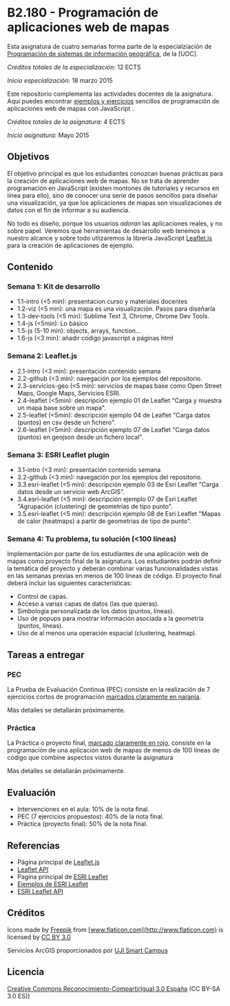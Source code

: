 # B2.180 - Programación de aplicaciones web de mapas

Esta asignatura de cuatro semanas forma parte de la especialziación de [Programación de sistemas de información geográfica](http://estudios.uoc.edu/es/masters-posgrados-especializaciones/especializacion/informatica-multimedia-telecomunicacion/programacion-desarrollo-sistemas-informacion-geografica/), de la [UOC]. 

*Créditos totales de la especialización*: 12 ECTS

*Inicio especialización*: 18 marzo 2015

Este repositorio complementa las actividades docentes de la asignatura. Aquí puedes encontrar [ejemplos y ejercicios](http://cgranell.github.io/course-webmapping/) sencillos de programación de aplicaciones web de mapas con JavaScript .  

*Créditos totales de la asignatura*: 4 ECTS

*Inicio asignatura*: Mayo 2015 

## Objetivos
El objetivo principal es que los estudiantes conozcan buenas prácticas para la creación de aplicaciones web de mapas. No se trata de aprender programación  en JavaScript (existen montones de tutoriales y recursos en línea para ello), sino de conocer una serie de pasos sencillos para diseñar una visualización, ya que los aplicaciones de mapas son visualizaciones de datos con el fin de informar a su audiencia. 

No todo es diseño, porque los usuarios *adoran* las aplicaciones reales, y no sobre papel. Veremos qué herramientas de desarrollo web tenemos a nuestro alcance y sobre todo utlizaremos la librería JavaScript [Leaflet.js](http://leafletjs.com/) para la creación de aplicaciones de ejemplo.  

## Contenido

### Semana 1: Kit de desarrollo
* 1.1-intro (<5 min): presentacion curso y materiales docentes
* 1.2-viz (<5 min): una mapa es una visualización. Pasos para diseñarla
* 1.3-dev-tools (<5 min): Sublime Text 3, Chrome, Chrome Dev Tools. 
* 1.4-js (<5min): Lo básico
* 1.5-js (5-10 min): objects, arrays, function...
* 1.6-js (<3 min): añadir código javascript a páginas html

### Semana 2: Leaflet.js 
* 2.1-intro (<3 min): presentación contenido semana
* 2.2-github (<3 min): navegación por los ejemplos del repositorio. 
* 2.3-servicios-geo (<5 min): servicios de mapas base como Open Street Maps, Google Maps, Servicios ESRI. 
* 2.4-leaflet (<5min): descripción ejemplo 01 de Leaflet "Carga y muestra un mapa base sobre un mapa".
* 2.5-leaflet (<5min): descripción ejemplo 04 de Leaflet "Carga datos (puntos) en csv desde un fichero".
* 2.6-leaflet (<5min): descripción ejemplo 07 de Leaflet "Carga datos (puntos) en geojson desde un fichero local".

### Semana 3: ESRI Leaflet plugin
* 3.1-intro (<3 min): presentación contenido semana 
* 3.2-github (<3 min): navegación por los ejemplos del repositorio. 
* 3.3.esri-leaflet (<5 min): descripción ejemplo 03 de Esri Leaflet "Carga datos desde un servicio web ArcGIS".
* 3.4.esri-leaflet (<5 min): descripción ejemplo 07 de Esri Leaflet "Agrupación (clustering) de geometrías de tipo punto".
* 3.5.esri-leaflet (<5 min): descripción ejemplo 08 de Esri Leaflet "Mapas de calor (heatmaps) a partir de geometrias de tipo de punto".

### Semana 4: Tu problema, tu solución (<100 líneas) 
Implementación por parte de los estudiantes de una aplicación web de mapas como proyecto final de la asignatura. Los estudiantes podrán definir la temática del proyecto y deberán combinar varias funcionalidades vistas en las semanas previas en menos de 100 líneas de código. El proyecto final deberá incluir las siguientes características:
* Control de capas.
* Acceso a varias capas de datos (las que quieras).
* Simbología personalizada de los datos (puntos, líneas).
* Uso de popups para mostrar información asociada a la geometría (puntos, líneas).
* Uso de al menos una operación espacial (clustering, heatmap).

## Tareas a entregar
### PEC
La Prueba de Evaluación Continua (PEC) consiste en la realización de 7  ejercicios cortos de programación [marcados claramente en naranja](http://cgranell.github.io/course-webmapping/).

Más detalles se detallarán próximamente.

### Práctica 
La Práctica o proyecto final, [marcado claramente en rojo](http://cgranell.github.io/course-webmapping/), consiste en la programación de una aplicación web de mapas de menos de 100 líneas de código que combine aspectos vistos durante la asignatura

Más detalles se detallarán próximamente.

## Evaluación
* Intervenciones en el aula: 10% de la nota final.
* PEC (7 ejercicios propuestos): 40% de la nota final.
* Práctica (proyecto final): 50% de la nota final.

## Referencias
* Página principal de [Leaflet.js](http://leafletjs.com/)
* [Leaflet API](http://leafletjs.com/reference.html)
* Pagina principal de [ESRI Leaflet](https://github.com/Esri/esri-leaflet)
* [Ejemplos de ESRI Leaflet](http://patrickarlt.github.io/esri-leaflet/examples/)
* [ESRI Leaflet API](http://patrickarlt.github.io/esri-leaflet/api-reference/)

## Créditos
Icons made by [Freepik](http://www.flaticon.com/authors/freepik) from [www.flaticon.com](http://www.flaticon.com) is licensed by [CC BY 3.0](http://creativecommons.org/licenses/by/3.0/")

Servicios ArcGIS proporcionados por [UJI Smart Campus](http://smart.uji.es/) 

## Licencia
[Creative Commons Reconocimiento-CompartirIgual 3.0 España](http://creativecommons.org/licenses/by-sa/3.0/es/) (CC BY-SA 3.0 ES)]




